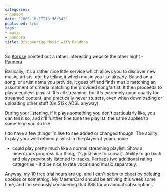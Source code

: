 ```yaml
---
categories:
- Random
date: "2005-10-17T10:36:54Z"
published: true
tags:
- music
- pandora
title: Discovering Music with Pandora
---
```


So [Korpse](http://kaydash.za.net/) pointed out a rather interesting
website the other night - [Pandora](http://www.pandora.com.).

Basically, it's a rather nice little service which allows you to
discover new music, artists, etc, by telling it which music you like
already. Based on a song, or artist name you provide, it goes off and
finds music matching an assortment of criteria matching the provided
song/artist. It then proceeds to play a endless playlist. It's all
streaming, but it's extremely good quality for streamed content, and
practically never stutters, even when downloading or uploading other
stuff (0n 512k ADSL anyway).

During your listening, if it plays something you don't particularly
like, you can tell it so, and it'll further fine tune the playlist, the
same applies to something you do like.

I do have a few things I'd like to see added or changed though. The
ability to play your well refined playlist in the player of your choice
- could play pretty much like a normal streaming playlist. Show a
timer/track progress bar thing, it's just nice to know :). Ability to go
back and play previously listened to tracks. Perhaps two additional
rating categories - it'd be nice to rate vocals and music separately.

Anyway, my 10 free trial hours are up, and I can't seem to cheat by
deleting cookies or something. My MasterCard should be arriving this
week some time, and I'm seriously considering that \$36 for an annual
subscription...
